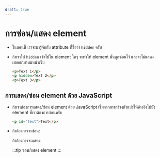 ```yaml
---
draft: true
---
```


# การซ่อน/แสดง element

<script setup>
  import { reactive } from 'vue'
  import HtmlOutput from './components/HtmlOutput.vue'
  import JsConsole from './components/JsConsole.vue'
  import BooleanValue from './components/BooleanValue.vue'
  import CodeTemplate from './components/CodeTemplate.vue'
  
  const ex1 = `<p>Text 1</p>
<p hidden>Text 2</p>
<p>Text 3</p>`
</script>

- ในตอนนี้ เราจะมารู้จักกับ attribute ที่ชื่อว่า `hidden` ครับ

- ถ้าเราใส่ `hidden` เข้าไปใน element ใดๆ
  จะทำให้ element นั้นถูกซ่อนไว้
  และจะไม่แสดงผลออกมาบนหน้าเว็บ

  <!-- prettier-ignore -->
  ```html
  <p>Text 1</p>
  <p hidden>Text 2</p>
  <p>Text 3</p>
  ```

  <HtmlOutput :html="ex1" height="160" />

## การแสดง/ซ่อน element ด้วย JavaScript

- ถ้าเราต้องการแสดง/ซ่อน element ด้วย JavaScript
  เริ่มจากการสร้างตัวแปรให้อ้างอิงไปยัง element ที่เราต้องการก่อนครับ

  <!-- prettier-ignore -->
  ```html
  <p id="text">Text</p>
  ```

  <JsConsole input="let text = document.getElementById('text')" />

- ถ้าต้องการจะซ่อน:

  <JsConsole input="text.hidden = true" />

  ถ้าต้องการจะแสดง:

  <JsConsole input="text.hidden = false" />

  :::tip ซ่อน/แสดง element
  <CodeTemplate template="[placeholder] element :: . :: hidden :: ' = ' :: [placeholder] boolean" />
  :::
